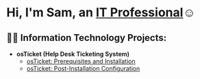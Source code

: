 <h1>Hi, I'm Sam, an <a href="https://linkedin.com/in/sam-parker-47208a30a/">IT Professional</a>☺</h1>

<h2>👨‍💻 Information Technology Projects:</h2>

- <b>osTicket (Help Desk Ticketing System)</b>
  - [osTicket: Prerequisites and Installation](https://github.com/samparkercc/osTicket-prereqs1/tree/main)
  - [osTicket: Post-Installation Configuration](https://github.com/samparkercc/osTicket-Post-Installation-Configuration/tree/main)
 
<!--
**samparkercc/samparkercc** is a ✨ _special_ ✨ repository because its `README.md` (this file) appears on your GitHub profile.

Here are some ideas to get you started:

- 🔭 I’m currently working on ...
- 🌱 I’m currently learning ...
- 👯 I’m looking to collaborate on ...
- 🤔 I’m looking for help with ...
- 💬 Ask me about ...
- 📫 How to reach me: ...
- 😄 Pronouns: ...
- ⚡ Fun fact: ...
-->

